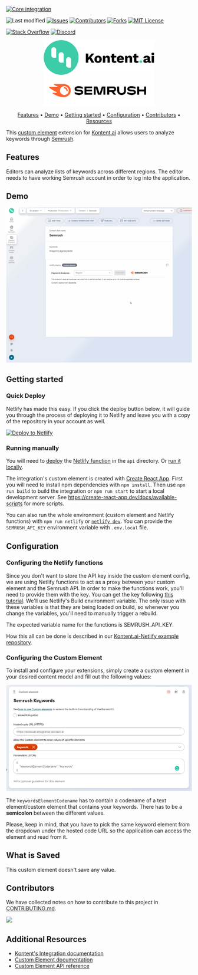 [![Core integration][core-shield]](https://kontent.ai/integrations/semrush)

![Last modified][last-commit]
[![Issues][issues-shield]][issues-url]
[![Contributors][contributors-shield]][contributors-url]
[![Forks][forks-shield]][forks-url]
[![MIT License][license-shield]][license-url]

[![Stack Overflow][stack-shield]](https://stackoverflow.com/tags/kontent-ai)
[![Discord][discord-shield]](https://discord.gg/SKCxwPtevJ)

<p align="center">
<picture>
  <source media="(prefers-color-scheme: dark)" srcset="docs/kai-logo-hor-neg-rgb.svg">
  <img alt="Kontent.ai logo for dark/light scheme." src="docs/kai-logo-hor-pos-rgb.svg" width="300">
</picture>
<picture>
  <source media="(prefers-color-scheme: dark)" srcset="docs/semrush-logo-dark.svg">
  <img alt="Kontent.ai logo for dark/light scheme." src="docs/semrush-logo-light.svg" width="300">
</picture>
</p>

<p align="center">
  <a href="#features">Features</a> •
  <a href="#demo">Demo</a> •
  <a href="#getting-started">Getting started</a> •
  <a href="#configuration">Configuration</a> •
  <a href="#contributors">Contributors</a> •
  <a href="#additional-resources">Resources</a>
</p>

This [custom element](https://kontent.ai/learn/tutorials/develop-apps/integrate/content-editing-extensions/) extension for [Kontent.ai](https://kontent.ai) allows users to analyze keywords through [Semrush](https://www.semrush.com).

## Features
Editors can analyze lists of keywords across different regions. The editor needs to have working Semrush account in order to log into the application.

## Demo

![Demo Animation](docs/demo.gif)

## Getting started

### Quick Deploy

Netlify has made this easy. If you click the deploy button below, it will guide you through the process of deploying it to Netlify and leave you with a copy of the repository in your account as well.

[![Deploy to Netlify](https://www.netlify.com/img/deploy/button.svg)](https://app.netlify.com/start/deploy?repository=https://github.com/Kentico/kontent-integration-semrush)

### Running manually

You will need to [deploy](https://docs.netlify.com/functions/deploy/?fn-language=ts) the [Netlify function](https://docs.netlify.com/functions/overview/) in the `api` directory.
Or [run it locally](https://docs.netlify.com/functions/build/#test-locally).

The integration's custom element is created with [Create React App](https://create-react-app.dev/). First you will need to install npm dependencies with `npm install`. Then use `npm run build` to build the integration or `npm run start` to start a local development server. See https://create-react-app.dev/docs/available-scripts for more scripts.

You can also run the whole environment (custom element and Netlify functions) with `npm run netlify` or [`netlify dev`](https://cli.netlify.com/netlify-dev/). You can provide the `SEMRUSH_API_KEY` environment variable with `.env.local` file.

## Configuration

### Configuring the Netlify functions

Since you don't want to store the API key inside the custom element config, we are using Netlify functions to act as a proxy between your custom element and the Semrush API.
In order to make the functions work, you'll need to provide them with the key. You can get the key following [this tutorial](https://www.semrush.com/kb/92-api-key).
We'll use Netlify's Build environment variable. The only issue with these variables is that they are being loaded on build, so whenever you change the variables, you'll need to manually trigger a rebuild.

The expected variable name for the functions is SEMRUSH_API_KEY.

How this all can be done is described in our [Kontent.ai-Netlify example repository](https://github.com/kontent-ai/integration-example-netlify).

### Configuring the Custom Element

To install and configure your extensions, simply create a custom element in your desired content model and fill out the following values:

![configuration](docs/configuration.png)

The `keywordsElementCodename` has to contain a codename of a text element/custom element that contains your keywords. There has to be a **semicolon** between the different values.

Please, keep in mind, that you have to pick the same keyword element from the dropdown under the hosted code URL so the application can access the element and read from it.

## What is Saved
This custom element doesn't save any value.

## Contributors
We have collected notes on how to contribute to this project in [CONTRIBUTING.md](CONTRIBUTING.md).

<a href="https://github.com/Kentico/kontent-integration-semrush/graphs/contributors">
  <img src="https://contrib.rocks/image?repo=Kentico/kontent-integration-semrush" />
</a>

## Additional Resources

- [Kontent's Integration documentation](https://kontent.ai/learn/tutorials/develop-apps/integrate/integrations-overview/)
- [Custom Element documentation](https://kontent.ai/learn/tutorials/develop-apps/integrate/content-editing-extensions/)
- [Custom Element API reference](https://kontent.ai/learn/reference/custom-elements-js-api/)



[last-commit]: https://img.shields.io/github/last-commit/Kentico/kontent-integration-semrush?style=for-the-badge
[contributors-shield]: https://img.shields.io/github/contributors/Kentico/kontent-integration-semrush.svg?style=for-the-badge
[contributors-url]: https://github.com/Kentico/kontent-integration-semrush/graphs/contributors
[forks-shield]: https://img.shields.io/github/forks/Kentico/kontent-integration-semrush.svg?style=for-the-badge
[forks-url]: https://github.com/Kentico/kontent-integration-semrush/network/members
[issues-shield]: https://img.shields.io/github/issues/Kentico/kontent-integration-semrush.svg?style=for-the-badge
[issues-url]: https://github.com/Kentico/kontent-integration-semrush/issues
[license-shield]: https://img.shields.io/github/license/Kentico/kontent-integration-semrush.svg?style=for-the-badge
[license-url]: https://github.com/Kentico/kontent-integration-semrush/blob/master/LICENSE
[core-shield]: https://img.shields.io/static/v1?label=&message=core%20integration&style=for-the-badge&color=FF5733
[stack-shield]: https://img.shields.io/badge/Stack%20Overflow-ASK%20NOW-FE7A16.svg?logo=stackoverflow&logoColor=white&style=for-the-badge
[discord-shield]: https://img.shields.io/discord/821885171984891914?label=Discord&logo=Discord&logoColor=white&style=for-the-badge
